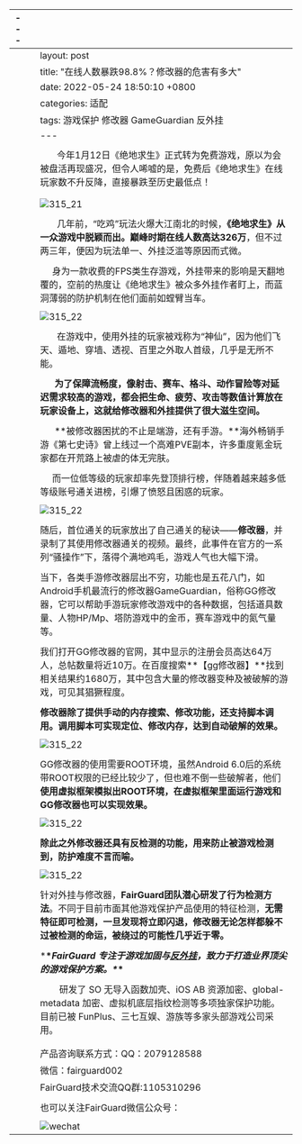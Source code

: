 | ---  |      |                                                              |
| ---- | ---- | ------------------------------------------------------------ |
|      |      | layout: post                                                 |
|      |      | title:  "在线人数暴跌98.8%？修改器的危害有多大"              |
|      |      | date:   2022-05-24 18:50:10  +0800                           |
|      |      | categories: 适配                                             |
|      |      | tags:  游戏保护 修改器 GameGuardian 反外挂                   |
|      |      | ---                                                          |
|      |      |                                                              |
|      |      | &nbsp;&nbsp;&nbsp;&nbsp;&nbsp;&nbsp;&nbsp;今年1月12日《绝地求生》正式转为免费游戏，原以为会被盘活再现盛况，但令人唏嘘的是，免费后《绝地求生》在线玩家数不升反降，直接暴跌至历史最低点！  <!-- more --> |
|      |      |                                                              |
|      |      |                                                              |
|      |      | ![315_21](/assets/res/202103/绝地求生现状.jpeg)              |
|      |      |                                                              |
|      |      | &nbsp;&nbsp;&nbsp;&nbsp;&nbsp;&nbsp;&nbsp;几年前，“吃鸡”玩法火爆大江南北的时候，**《绝地求生》从一众游戏中脱颖而出。巅峰时期在线人数高达326万**，但不过两三年，便因为玩法单一、外挂泛滥等原因而式微。 |
|      |      |                                                              |
|      |      | &nbsp;&nbsp;&nbsp;&nbsp;&nbsp;身为一款收费的FPS类生存游戏，外挂带来的影响是天翻地覆的，空前的热度让《绝地求生》被众多外挂作者盯上，而蓝洞薄弱的防护机制在他们面前如螳臂当车。 |
|      |      |                                                              |
|      |      | ![315_22](/assets/res/202103/绝地求生开挂.gif)               |
|      |      |                                                              |
|      |      | &nbsp;&nbsp;&nbsp;&nbsp;&nbsp;&nbsp;&nbsp;在游戏中，使用外挂的玩家被戏称为“神仙”，因为他们飞天、遁地、穿墙、透视、百里之外取人首级，几乎是无所不能。 |
|      |      |                                                              |
|      |      | &nbsp;&nbsp;&nbsp;&nbsp;&nbsp;&nbsp;**为了保障流畅度，像射击、赛车、格斗、动作冒险等对延迟需求较高的游戏，都会把生命、疲劳、攻击等数值计算放在玩家设备上，这就给修改器和外挂提供了很大滋生空间。** |
|      |      |                                                              |
|      |      | &nbsp;&nbsp;&nbsp;&nbsp;&nbsp;&nbsp;**被修改器困扰的不止是端游，还有手游。**海外畅销手游《第七史诗》曾上线过一个高难PVE副本，许多重度氪金玩家都在开荒路上被虐的体无完肤。 |
|      |      |                                                              |
|      |      | &nbsp;&nbsp;&nbsp;&nbsp;&nbsp;而一位低等级的玩家却率先登顶排行榜，伴随着越来越多低等级账号通关进榜，引爆了愤怒且困惑的玩家。 |
|      |      |                                                              |
|      |      | ![315_22](/assets/res/202103/第七史诗.jpg)                   |
|      |      |                                                              |
|      |      | 随后，首位通关的玩家放出了自己通关的秘诀——**修改器**，并录制了其使用修改器通关的视频。最终，此事件在官方的一系列“骚操作”下，落得个满地鸡毛，游戏人气也大幅下滑。 |
|      |      |                                                              |
|      |      | 当下，各类手游修改器层出不穷，功能也是五花八门，如Android手机最流行的修改器GameGuardian，俗称GG修改器，它可以帮助手游玩家修改游戏中的各种数据，包括道具数量、人物HP/Mp、塔防游戏中的金币，赛车游戏中的氮气量等。 |
|      |      |                                                              |
|      |      | 我们打开GG修改器的官网，其中显示的注册会员高达64万人，总帖数量将近10万。在百度搜索**【gg修改器】**找到相关结果约1680万，其中包含大量的修改器变种及被破解的游戏，可见其猖獗程度。 |
|      |      |                                                              |
|      |      | **修改器除了提供手动的内存搜索、修改功能，还支持脚本调用。调用脚本可实现定位、修改内存，达到自动破解的效果。** |
|      |      |                                                              |
|      |      | ![315_22](/assets/res/202103/gg.gif)                         |
|      |      |                                                              |
|      |      | GG修改器的使用需要ROOT环境，虽然Android 6.0后的系统带ROOT权限的已经比较少了，但也难不倒一些破解者，他们**使用虚拟框架模拟出ROOT环境，在虚拟框架里面运行游戏和GG修改器也可以实现效果。** |
|      |      |                                                              |
|      |      | ![315_22](/assets/res/202103/免root.png)                     |
|      |      |                                                              |
|      |      | **除此之外修改器还具有反检测的功能，用来防止被游戏检测到，防护难度不言而喻。** |
|      |      |                                                              |
|      |      | ![315_22](/assets/res/202103/隐藏.png)                       |
|      |      |                                                              |
|      |      | 针对外挂与修改器，**FairGuard团队潜心研发了行为检测方法**。不同于目前市面其他游戏保护产品使用的特征检测，**无需特征即可检测，一旦发现将立即闪退，修改器无论怎样都躲不过被检测的命运，被绕过的可能性几乎近于零。** |
|      |      |                                                              |
|      |      | ***\**FairGuard 专注于游戏加固与[反外挂](https://www.fair-guard.com/index/pro.html?id=361)，致力于打造业界顶尖的游戏保护方案。\**\*** |
|      |      |                                                              |
|      |      | &nbsp;&nbsp;&nbsp;&nbsp;&nbsp;&nbsp;&nbsp;&nbsp;研发了 SO 无导入函数加壳、iOS AB 资源加密、global-metadata 加密、虚拟机底层指纹检测等多项独家保护功能。目前已被 FunPlus、三七互娱、游族等多家头部游戏公司采用。 |
|      |      |                                                              |
|      |      |                                                              |
|      |      | 产品咨询联系方式：QQ：2079128588                             |
|      |      | 微信：fairguard002                                           |
|      |      | FairGuard技术交流QQ群:1105310296                             |
|      |      |                                                              |
|      |      | 也可以关注FairGuard微信公众号：                              |
|      |      |                                                              |
|      |      | ![wechat](/assets/res/wechat.jpg)                            |